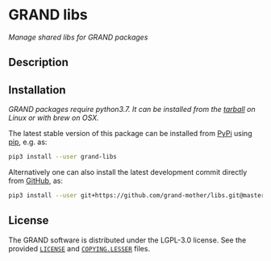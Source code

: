 # GRAND libs
_Manage shared libs for GRAND packages_

## Description

<!-- Add here a description of the package -->


## Installation
_GRAND packages require python3.7. It can be installed from the
[tarball](https://www.python.org/downloads) on Linux or with brew on OSX._


The latest stable version of this package can be installed from [PyPi][PYPI]
using [pip][PIP], e.g. as:
```bash
pip3 install --user grand-libs
```

Alternatively one can also install the latest development commit directly from
[GitHub][GITHUB], as:
```bash
pip3 install --user git+https://github.com/grand-mother/libs.git@master
```


## License

The GRAND software is distributed under the LGPL-3.0 license. See the provided
[`LICENSE`][LICENSE] and [`COPYING.LESSER`][COPYING] files.


[COPYING]: https://github.com/grand-mother/libs/blob/master/COPYING.LESSER
[GITHUB]: https://github.com/grand-mother/libs
[LICENSE]: https://github.com/grand-mother/libs/blob/master/LICENSE
[PIP]: https://pypi.org/project/pip
[PYPI]: https://pypi.org/project/grand-libs
